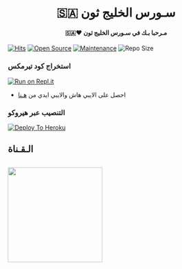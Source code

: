<h1 align="center"><b>🇸🇦 سـورس الخليج ثون  </b></h1>
<h4 align="center">🇸🇦❤ مـرحبا بـك في سـورس الخليج ثون</h4>

[![Hits](https://hits.seeyoufarm.com/api/count/incr/badge.svg?url=https%3A%2F%2Fgithub.com%2FJMTHON-AR%2FJM-THON&count_bg=%2379C83D&title_bg=%23555555&icon=&icon_color=%23E7E7E7&title=hits&edge_flat=false)](https://github.com/JMTHON-AR/JM-THON)
[![Open Source](https://badges.frapsoft.com/os/v2/open-source.png?v=103)](https://github.com/ellerbrock/open-source-badges/)
[![Maintenance](https://img.shields.io/badge/Maintained%3F-yes-green?&style=flat-square)](https://GitHub.com/JMTHON-AR/JM-THON/graphs/commit-activity) 
![Repo Size](https://img.shields.io/github/repo-size/JMTHON-AR/JM-THON?&style=flat-square&logo=github)


### استخراج كود تيرمكس  ##
[![Run on Repl.it](https://repl.it/badge/github/STARKGANG/friday)](https://replit.com/@JMTHONAR/stringsession)
- احصل على الايبي هاش والايبي ايدي من  [هـنا](https://my.telegram.org/)    

### التنصيب عبر هيروكو ##
[![Deploy To Heroku](https://www.herokucdn.com/deploy/button.svg)](https://heroku.com/deploy?template=https://github.com/YDDDE/SYTHON)

## الـقـناة ##
   <a href="https://t.me/zVVVn"><img src="https://img.shields.io/badge/Source%20Dev%3F-here-inactive?&style=plastic?&logo=telegram" width=220px></a></p>
 - 
